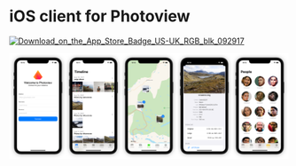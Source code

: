 # iOS client for Photoview

[![Download_on_the_App_Store_Badge_US-UK_RGB_blk_092917](https://user-images.githubusercontent.com/4233458/152636339-f1109755-a116-4ebc-9508-7e297adab081.svg)](https://apps.apple.com/dk/app/photoview-media-gallery/id1578380271)


![screenshots](./screenshots/screenshot.png)

